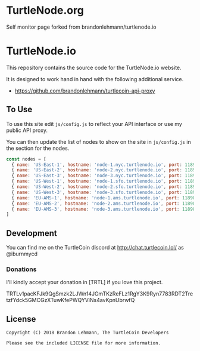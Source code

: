 # TurtleNode.org

Self monitor page forked from brandonlehmann/turtlenode.io


# TurtleNode.io

This repository contains the source code for the TurtleNode.io website.

It is designed to work hand in hand with the following additional service.

* https://github.com/brandonlehmann/turtlecoin-api-proxy

## To Use

To use this site edit ``js/config.js`` to reflect your API interface or use my public API proxy.

You can then update the list of nodes to show on the site in ``js/config.js`` in the section for the nodes.

```javascript
const nodes = [
  { name: 'US-East-1', hostname: 'node-1.nyc.turtlenode.io', port: 11898, region: 'US East' },
  { name: 'US-East-2', hostname: 'node-2.nyc.turtlenode.io', port: 11898, region: 'US East' },
  { name: 'US-East-3', hostname: 'node-3.nyc.turtlenode.io', port: 11898, region: 'US East' },
  { name: 'US-West-1', hostname: 'node-1.sfo.turtlenode.io', port: 11898, region: 'US West' },
  { name: 'US-West-2', hostname: 'node-2.sfo.turtlenode.io', port: 11898, region: 'US West' },
  { name: 'US-West-3', hostname: 'node-3.sfo.turtlenode.io', port: 11898, region: 'US West' },
  { name: 'EU-AMS-1', hostname: 'node-1.ams.turtlenode.io', port: 11898, region: 'Europe' },
  { name: 'EU-AMS-2', hostname: 'node-2.ams.turtlenode.io', port: 11898, region: 'Europe' },
  { name: 'EU-AMS-3', hostname: 'node-3.ams.turtlenode.io', port: 11898, region: 'Europe' }
]
```

## Development

You can find me on the TurtleCoin discord at http://chat.turtlecoin.lol/ as @iburnmycd

### Donations

I'll kindly accept your donation in [TRTL] if you love this project.

TRTLv1pacKFJk9QgSmzk2LJWn14JGmTKzReFLz1RgY3K9Ryn7783RDT2TretzfYdck5GMCGzXTuwKfePWQYViNs4avKpnUbrwfQ

## License

```
Copyright (C) 2018 Brandon Lehmann, The TurtleCoin Developers

Please see the included LICENSE file for more information.
```
